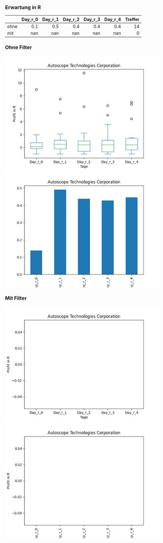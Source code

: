 ### Erwartung in R
|      |   Day_r_0 |   Day_r_1 |   Day_r_2 |   Day_r_3 |   Day_r_4 |   Treffer |
|:-----|----------:|----------:|----------:|----------:|----------:|----------:|
| ohne |       0.1 |       0.5 |       0.4 |       0.4 |       0.4 |        14 |
| mit  |     nan   |     nan   |     nan   |     nan   |     nan   |         0 |

### Ohne Filter
![image info](./data/AATC_box_all.png)
![image info](./data/AATC_median_all.png)

### Mit Filter
![image info](./data/AATC_box_filtered.png)
![image info](./data/AATC_median_filtered.png)